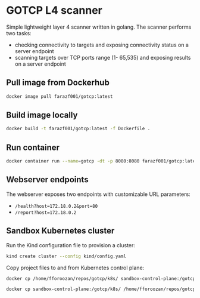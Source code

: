 # GOTCP L4 scanner
Simple lightweight layer 4 scanner written in golang. The scanner performs two tasks:
* checking connectivity to targets and exposing connectivity status on a server endpoint
* scanning targets over TCP ports range (1- 65,535) and exposing results on a server endpoint
## Pull image from Dockerhub
```sh
docker image pull farazf001/gotcp:latest
```
## Build image locally
```sh
docker build -t farazf001/gotcp:latest -f Dockerfile .
```
## Run container
```sh
docker container run --name=gotcp -dt -p 8080:8080 farazf001/gotcp:latest
```
## Webserver endpoints
The webserver exposes two endpoints with customizable URL parameters:
* ```/health?host=172.18.0.2&port=80```
* ```/report?host=172.18.0.2```
## Sandbox Kubernetes cluster
Run the Kind configuration file to provision a cluster:
```sh
kind create cluster --config kind/config.yaml
```
Copy project files to and from Kubernetes control plane:
```sh
docker cp /home/fforoozan/repos/gotcp/k8s/ sandbox-control-plane:/gotcp/
```
```sh
docker cp sandbox-control-plane:/gotcp/k8s/ /home/fforoozan/repos/gotcp/
```